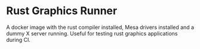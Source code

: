 # Rust Graphics Runner
A docker image with the rust compiler installed, Mesa drivers installed and a dummy X server running. Useful for testing rust graphics applications during CI.
